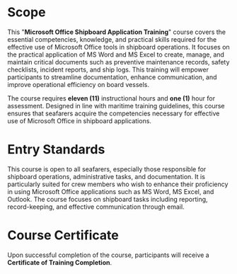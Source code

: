 # Scope

This "**Microsoft Office Shipboard Application Training**" course covers the essential competencies, knowledge, and practical skills required for the effective use of Microsoft Office tools in shipboard operations. It focuses on the practical application of MS Word and MS Excel to create, manage, and maintain critical documents such as preventive maintenance records, safety checklists, incident reports, and ship logs. This training will empower participants to streamline documentation, enhance communication, and improve operational efficiency on board vessels.

The course requires **eleven (11)** instructional hours and **one (1)** hour for assessment. Designed in line with maritime training guidelines, this course ensures that seafarers acquire the competencies necessary for effective use of Microsoft Office in shipboard applications.

# Entry Standards

This course is open to all seafarers, especially those responsible for shipboard operations, administrative tasks, and documentation. It is particularly suited for crew members who wish to enhance their proficiency in using Microsoft Office applications such as MS Word, MS Excel, and Outlook. The course focuses on shipboard tasks including reporting, record-keeping, and effective communication through email.

# Course Certificate

Upon successful completion of the course, participants will receive a **Certificate of Training Completion**.